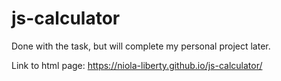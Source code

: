# js-calculator
Done with the task, but will complete my personal project later.

Link to html page: https://niola-liberty.github.io/js-calculator/
